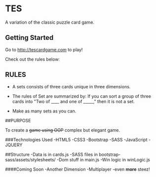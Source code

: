 # TES

A variation of the classic puzzle card game.

## Getting Started
Go to http://tescardgame.com to play!

Check out the rules below:

## RULES

- A sets consists of three cards unique in three dimensions.

- The rules of Set are summarized by: If you can sort a group of three cards into "Two of ____ and one of _____," then it is not a set.

- Make as many sets as you can.

##PURPOSE

To create a ~~game using OOP~~ complex but elegant game.

###Technologies Used
-HTML5
-CSS3
-Bootstrap
-SASS
-JavaScript
-JQUERY

##Structure
-Data is in cards.js
-SASS files in bootstrap-sass/assets/stylesheets/
-Dom stuff in main.js
-Win logic in winLogic.js

####Coming Soon
-Another Dimension
-Multiplayer
-even **more** steez!






